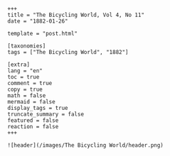 
    +++
    title = "The Bicycling World, Vol 4, No 11"
    date = "1882-01-26"

    template = "post.html"

    [taxonomies]
    tags = ["The Bicycling World", "1882"]

    [extra]
    lang = "en"
    toc = true
    comment = true
    copy = true
    math = false
    mermaid = false
    display_tags = true
    truncate_summary = false
    featured = false
    reaction = false
    +++

    ![header](/images/The Bicycling World/header.png)

    